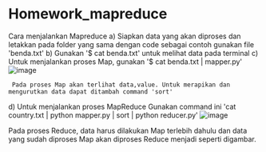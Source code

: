 # Homework_mapreduce

Cara menjalankan Mapreduce
a) Siapkan data yang akan diproses dan letakkan pada folder yang sama dengan code
    sebagai contoh gunakan file 'benda.txt'
b) Gunakan '$ cat benda.txt' untuk melihat data pada terminal
c) Untuk menjalankan proses Map, gunakan '$ cat benda.txt | mapper.py'
![image](https://user-images.githubusercontent.com/122470555/218298122-7cc2d1b5-abb2-4ed5-8c73-bd0d11e699ab.png)

     Pada proses Map akan terlihat data,value. Untuk merapikan dan mengurutkan data dapat ditambah command 'sort'
d) Untuk menjalankan proses MapReduce
  Gunakan command ini 'cat country.txt | python mapper.py | sort | python reducer.py'
  ![image](https://user-images.githubusercontent.com/122470555/218298272-f5d59596-9bb5-41f9-88d9-85c90bf7f978.png)
   
   Pada proses Reduce, data harus dilakukan Map terlebih dahulu dan data yang sudah diproses Map
   akan diproses Reduce menjadi seperti digambar.
